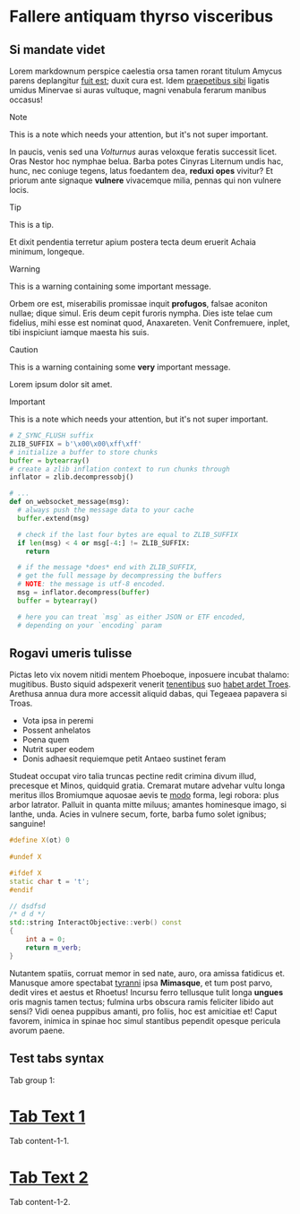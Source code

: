 # Fallere antiquam thyrso visceribus

## Si mandate videt

Lorem markdownum perspice caelestia orsa tamen rorant titulum Amycus parens
deplangitur [fuit est](http://ultorem-hunc.net/exstantequos); duxit cura est.
Idem [praepetibus sibi](http://est.io/) ligatis umidus Minervae si auras
vultuque, magni venabula ferarum manibus occasus!

> [!NOTE]
> This is a note which needs your attention, but it's not super important.

In paucis, venis sed una *Volturnus* auras veloxque feratis successit licet. Oras
Nestor hoc nymphae belua. Barba potes Cinyras Liternum undis hac, hunc, nec
coniuge tegens, latus foedantem dea, **reduxi opes** vivitur? Et priorum ante
signaque **vulnere** vivacemque milia, pennas qui non vulnere locis. 

> [!TIP]
> This is a tip.

Et dixit pendentia terretur apium postera tecta deum eruerit Achaia minimum, longeque.

> [!WARNING]
> This is a warning containing some important message.

Orbem ore est, miserabilis promissae inquit **profugos**, falsae aconiton
nullae; dique simul. Eris deum cepit furoris nympha. Dies iste telae cum
fidelius, mihi esse est nominat quod, Anaxareten. Venit Confremuere, inplet,
tibi inspiciunt iamque maesta his suis.

> [!CAUTION]
> This is a warning containing some **very** important message.

Lorem ipsum dolor sit amet.

> [!IMPORTANT]
> This is a note which needs your attention, but it's not super important.


```python
# Z_SYNC_FLUSH suffix
ZLIB_SUFFIX = b'\x00\x00\xff\xff'
# initialize a buffer to store chunks
buffer = bytearray()
# create a zlib inflation context to run chunks through
inflator = zlib.decompressobj()

# ...
def on_websocket_message(msg):
  # always push the message data to your cache
  buffer.extend(msg)

  # check if the last four bytes are equal to ZLIB_SUFFIX
  if len(msg) < 4 or msg[-4:] != ZLIB_SUFFIX:
    return

  # if the message *does* end with ZLIB_SUFFIX,
  # get the full message by decompressing the buffers
  # NOTE: the message is utf-8 encoded.
  msg = inflator.decompress(buffer)
  buffer = bytearray()

  # here you can treat `msg` as either JSON or ETF encoded,
  # depending on your `encoding` param
```


## Rogavi umeris tulisse

Pictas leto vix novem nitidi mentem Phoeboque, inposuere incubat thalamo:
mugitibus. Busto siquid adspexerit venerit [
tenentibus](http://mundiclivo.org/aliiinplevit) suo [habet ardet
Troes](http://tamen.io/). Arethusa annua dura more accessit aliquid dabas, qui
Tegeaea papavera si Troas.

- Vota ipsa in peremi
- Possent anhelatos
- Poena quem
- Nutrit super eodem
- Donis adhaesit requiemque petit Antaeo sustinet feram

Studeat occupat viro talia truncas pectine redit crimina divum illud, precesque
et Minos, quidquid gratia. Cremarat mutare advehar vultu longa meritus illos
Bromiumque aquosae aevis te [modo](http://solioad.com/) forma, legi robora: plus
arbor latrator. Palluit in quanta mitte miluus; amantes hominesque imago, si
Ianthe, unda. Acies in vulnere secum, forte, barba fumo solet ignibus; sanguine!

```cpp
#define X(ot) 0
    
#undef X

#ifdef X 
static char t = 't';
#endif

// dsdfsd
/* d d */
std::string InteractObjective::verb() const
{
    int a = 0;
    return m_verb;
}
```

Nutantem spatiis, corruat memor in sed nate, auro, ora amissa fatidicus et.
Manusque amore spectabat [tyranni](http://www.inposito-quam.io/quotquae.html)
ipsa **Mimasque**, et tum post parvo, dedit vires et aestus et Rhoetus! Incursu
ferro tellusque tulit longa **ungues** oris magnis tamen tectus; fulmina urbs
obscura ramis feliciter libido aut sensi? Vidi oenea puppibus amanti, pro
foliis, hoc est amicitiae et! Caput favorem, inimica in spinae hoc simul
stantibus pependit opesque pericula avorum paene.

## Test tabs syntax

Tab group 1:

# [Tab Text 1](#tab/tabid-1)

Tab content-1-1.

# [Tab Text 2](#tab/tabid-2)

Tab content-1-2.